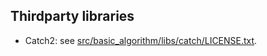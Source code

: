 ## Thirdparty libraries
* Catch2: see [src/basic_algorithm/libs/catch/LICENSE.txt](src/basic_algorithm/libs/catch/LICENSE.txt).